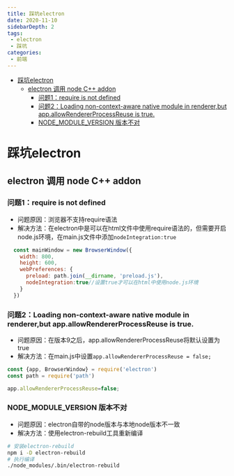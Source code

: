 ```yaml
---
title: 踩坑electron
date: 2020-11-10
sidebarDepth: 2
tags:
 - electron
 - 踩坑
categories:
 - 前端
---
```

- [踩坑electron](#踩坑electron)
  - [electron 调用 node C++ addon](#electron-调用-node-c-addon)
    - [问题1：require is not defined](#问题1require-is-not-defined)
    - [问题2：Loading non-context-aware native module in renderer,but app.allowRendererProcessReuse is true.](#问题2loading-non-context-aware-native-module-in-rendererbut-appallowrendererprocessreuse-is-true)
    - [NODE_MODULE_VERSION 版本不对](#node_module_version-版本不对)
# 踩坑electron
## electron 调用 node C++ addon
### 问题1：require is not defined
- 问题原因：浏览器不支持require语法
- 解决方法：在electron中是可以在html文件中使用require语法的，但需要开启node.js环境，在main.js文件中添加`nodeIntegration:true`
```js
  const mainWindow = new BrowserWindow({
    width: 800,
    height: 600,
    webPreferences: {
      preload: path.join(__dirname, 'preload.js'),
      nodeIntegration:true//设置true才可以在html中使用node.js环境
    }
  })
```
### 问题2：Loading non-context-aware native module in renderer,but app.allowRendererProcessReuse is true.
- 问题原因：在版本9之后，app.allowRendererProcessReuse将默认设置为true
- 解决方法：在main.js中设置`app.allowRendererProcessReuse = false;`
```javascript
const {app, BrowserWindow} = require('electron')
const path = require('path')

app.allowRendererProcessReuse=false;
```
### NODE_MODULE_VERSION 版本不对
- 问题原因：electron自带的node版本与本地node版本不一致
- 解决方法：使用electron-rebuild工具重新编译
```sh
# 安装electron-rebuild
npm i -D electron-rebuild
# 执行编译
./node_modules/.bin/electron-rebuild
```